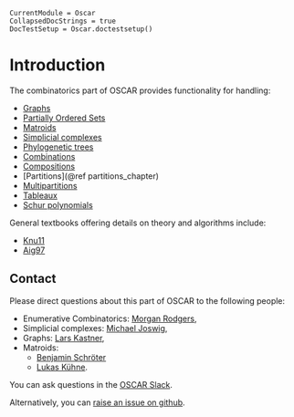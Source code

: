 ```@meta
CurrentModule = Oscar
CollapsedDocStrings = true
DocTestSetup = Oscar.doctestsetup()
```

# Introduction

The combinatorics part of OSCAR provides functionality for handling:
- [Graphs](@ref)
- [Partially Ordered Sets](@ref)
- [Matroids](@ref)
- [Simplicial complexes](@ref)
- [Phylogenetic trees](@ref)
- [Combinations](@ref)
- [Compositions](@ref)
- [Partitions](@ref partitions_chapter)
- [Multipartitions](@ref)
- [Tableaux](@ref)
- [Schur polynomials](@ref)

General textbooks offering details on theory and algorithms include:
- [Knu11](@cite)
- [Aig97](@cite)

## Contact

Please direct questions about this part of OSCAR to the following people:
* Enumerative Combinatorics: [Morgan Rodgers](https://cage.ugent.be/~mrodgers/),
* Simplicial complexes: [Michael Joswig](https://page.math.tu-berlin.de/~joswig/),
* Graphs: [Lars Kastner](https://lkastner.github.io/),
* Matroids:
    * [Benjamin Schröter](https://www.math.uni-frankfurt.de/~schroete/)
    * [Lukas Kühne](https://www.math.uni-bielefeld.de/~lkuehne/).

You can ask questions in the [OSCAR Slack](https://www.oscar-system.org/community/#slack).

Alternatively, you can [raise an issue on github](https://www.oscar-system.org/community/#how-to-report-issues).
